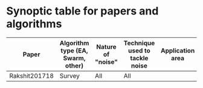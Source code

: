 # Synoptic table for papers and algorithms

| Paper           | Algorithm type (EA, Swarm, other) | Nature of "noise"     | Technique used to tackle noise   | Application area | URL                                                                 | Cited in Rakshit's | Publication Date |
| --------------- | --------------------------------- | --------------------- | -------------------------------- | ---------------- | ------------------------------------------------------------------- | ------------------ | ---------------- |
| Rakshit201718   | Survey                            |          All          |              All                 |                  | https://www.sciencedirect.com/science/article/pii/S221065021630308X | x                  | April, 2017      |



